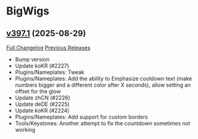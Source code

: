 # BigWigs

## [v397.1](https://github.com/BigWigsMods/BigWigs/tree/v397.1) (2025-08-29)
[Full Changelog](https://github.com/BigWigsMods/BigWigs/compare/v397...v397.1) [Previous Releases](https://github.com/BigWigsMods/BigWigs/releases)

- Bump version  
- Update koKR (#2227)  
- Plugins/Nameplates: Tweak  
- Plugins/Nameplates: Add the ability to Emphasize cooldown text (make numbers bigger and a different color after X seconds), allow setting an offset for the glow  
- Update zhCN (#2226)  
- Update deDE (#2225)  
- Update koKR (#2224)  
- Plugins/Nameplates: Add support for custom borders  
- Tools/Keystones: Another attempt to fix the countdown sometimes not working  
